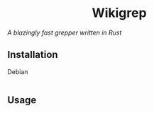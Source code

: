 <div align="center">
    <h1>Wikigrep</h1>
</div>

<i>A blazingly fast grepper written in Rust</i>

## Installation
Debian
```
```


## Usage



